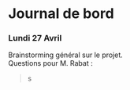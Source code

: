 # Journal de bord

### Lundi 27 Avril
Brainstorming général sur le projet.  
Questions pour M. Rabat :  
> s
